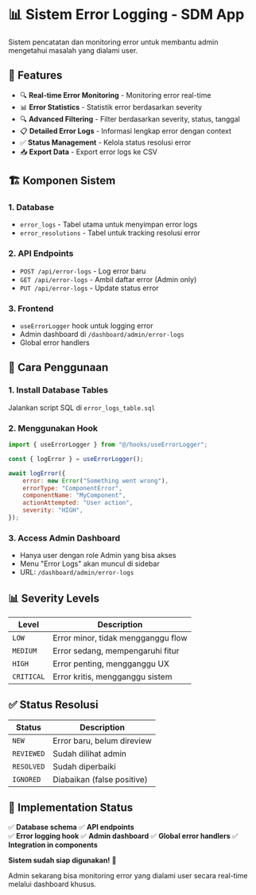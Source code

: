 # 📊 Sistem Error Logging - SDM App

Sistem pencatatan dan monitoring error untuk membantu admin mengetahui masalah yang dialami user.

## 🎯 **Features**

- 🔍 **Real-time Error Monitoring** - Monitoring error real-time
- 📊 **Error Statistics** - Statistik error berdasarkan severity
- 🔍 **Advanced Filtering** - Filter berdasarkan severity, status, tanggal
- 📋 **Detailed Error Logs** - Informasi lengkap error dengan context
- ✅ **Status Management** - Kelola status resolusi error
- 📥 **Export Data** - Export error logs ke CSV

## 🏗️ **Komponen Sistem**

### **1. Database**

- `error_logs` - Tabel utama untuk menyimpan error logs
- `error_resolutions` - Tabel untuk tracking resolusi error

### **2. API Endpoints**

- `POST /api/error-logs` - Log error baru
- `GET /api/error-logs` - Ambil daftar error (Admin only)
- `PUT /api/error-logs` - Update status error

### **3. Frontend**

- `useErrorLogger` hook untuk logging error
- Admin dashboard di `/dashboard/admin/error-logs`
- Global error handlers

## 🚀 **Cara Penggunaan**

### **1. Install Database Tables**

Jalankan script SQL di `error_logs_table.sql`

### **2. Menggunakan Hook**

```javascript
import { useErrorLogger } from "@/hooks/useErrorLogger";

const { logError } = useErrorLogger();

await logError({
	error: new Error("Something went wrong"),
	errorType: "ComponentError",
	componentName: "MyComponent",
	actionAttempted: "User action",
	severity: "HIGH",
});
```

### **3. Access Admin Dashboard**

- Hanya user dengan role Admin yang bisa akses
- Menu "Error Logs" akan muncul di sidebar
- URL: `/dashboard/admin/error-logs`

## 📊 **Severity Levels**

| Level      | Description                        |
| ---------- | ---------------------------------- |
| `LOW`      | Error minor, tidak mengganggu flow |
| `MEDIUM`   | Error sedang, mempengaruhi fitur   |
| `HIGH`     | Error penting, mengganggu UX       |
| `CRITICAL` | Error kritis, mengganggu sistem    |

## ✅ **Status Resolusi**

| Status     | Description                |
| ---------- | -------------------------- |
| `NEW`      | Error baru, belum direview |
| `REVIEWED` | Sudah dilihat admin        |
| `RESOLVED` | Sudah diperbaiki           |
| `IGNORED`  | Diabaikan (false positive) |

## 🔧 **Implementation Status**

✅ **Database schema**
✅ **API endpoints**  
✅ **Error logging hook**
✅ **Admin dashboard**
✅ **Global error handlers**
✅ **Integration in components**

**Sistem sudah siap digunakan!** 🚀

Admin sekarang bisa monitoring error yang dialami user secara real-time melalui dashboard khusus.
